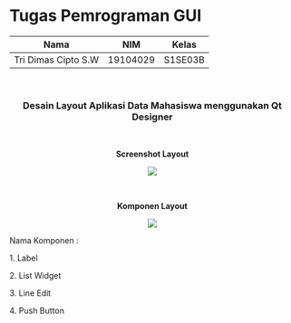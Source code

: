 
# Tugas Pemrograman GUI

| Nama | NIM | Kelas |
|--|--|--|
|Tri Dimas Cipto S.W|19104029| S1SE03B
<br>
<h3 align = "center">Desain Layout Aplikasi Data Mahasiswa menggunakan Qt Designer</h3> 
<br>

<p align="center"><b>Screenshot Layout</b></p>
<p align="center">
  <img src=https://user-images.githubusercontent.com/72629575/116975236-82fe6680-ace9-11eb-845e-8ad80e207038.png>
</p>
<br>
<p align="center"><b>Komponen Layout</b></p>
<p align="center">
  <img src=https://user-images.githubusercontent.com/72629575/116975235-81cd3980-ace9-11eb-9a42-e0d5cb99fc35.png>
</p>
<p>Nama Komponen : </p>
<p>1. Label</p>
<p>2. List Widget</p>
<p>3. Line Edit</p>
<p>4. Push Button</p>
